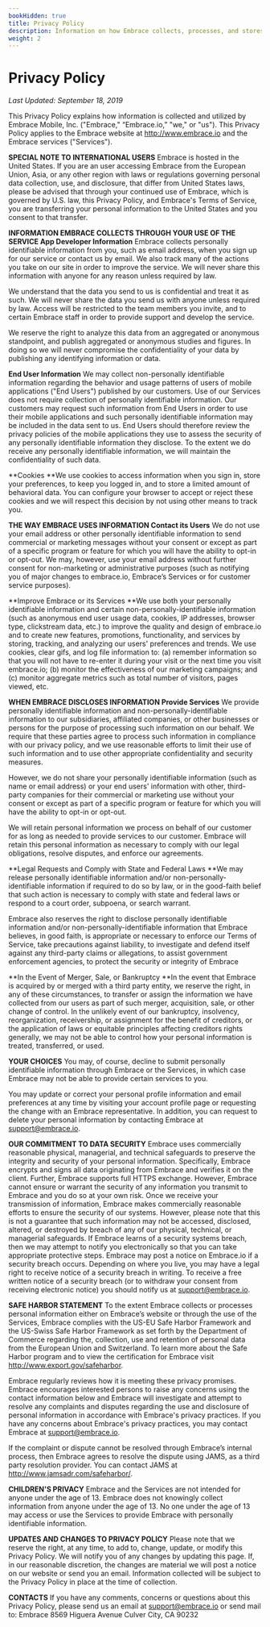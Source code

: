 ```yaml
---
bookHidden: true
title: Privacy Policy
description: Information on how Embrace collects, processes, and stores data
weight: 2
---
```


# Privacy Policy
*Last Updated: September 18, 2019*

This Privacy Policy explains how information is collected and utilized by Embrace Mobile, Inc. ("Embrace," “Embrace.io,” "we," or "us"). This Privacy Policy applies to the Embrace website at http://www.embrace.io and the Embrace services ("Services").

**SPECIAL NOTE TO INTERNATIONAL USERS**
Embrace is hosted in the United States. If you are an user accessing Embrace from the European Union, Asia, or any other region with laws or regulations governing personal data collection, use, and disclosure, that differ from United States laws, please be advised that through your continued use of Embrace, which is governed by U.S. law, this Privacy Policy, and Embrace's Terms of Service, you are transferring your personal information to the United States and you consent to that transfer.

**INFORMATION EMBRACE COLLECTS THROUGH YOUR USE OF THE SERVICE
App Developer Information**
Embrace collects personally identifiable information from you, such as email address, when you sign up for our service or contact us by email. We also track many of the actions you take on our site in order to improve the service. We will never share this information with anyone for any reason unless required by law.

We understand that the data you send to us is confidential and treat it as such. We will never share the data you send us with anyone unless required by law. Access will be restricted to the team members you invite, and to certain Embrace staff in order to provide support and develop the service.

We reserve the right to analyze this data from an aggregated or anonymous standpoint, and publish aggregated or anonymous studies and figures. In doing so we will never compromise the confidentiality of your data by publishing any identifying information or data.

**End User Information**
We may collect non-personally identifiable information regarding the behavior and usage patterns of users of mobile applications ("End Users") published by our customers. Use of our Services does not require collection of personally identifiable information. Our customers may request such information from End Users in order to use their mobile applications and such personally identifiable information may be included in the data sent to us. End Users should therefore review the privacy policies of the mobile applications they use to assess the security of any personally identifiable information they disclose. To the extent we do receive any personally identifiable information, we will maintain the confidentiality of such data.

**Cookies
**We use cookies to access information when you sign in, store your preferences, to keep you logged in, and to store a limited amount of behavioral data. You can configure your browser to accept or reject these cookies and we will respect this decision by not using other means to track you.

**THE WAY EMBRACE USES INFORMATION
Contact its Users**
We do not use your email address or other personally identifiable information to send commercial or marketing messages without your consent or except as part of a specific program or feature for which you will have the ability to opt-in or opt-out. We may, however, use your email address without further consent for non-marketing or administrative purposes (such as notifying you of major changes to embrace.io, Embrace’s Services or for customer service purposes).

**Improve Embrace or its Services
**We use both your personally identifiable information and certain non-personally-identifiable information (such as anonymous end user usage data, cookies, IP addresses, browser type, clickstream data, etc.) to improve the quality and design of embrace.io and to create new features, promotions, functionality, and services by storing, tracking, and analyzing our users' preferences and trends. We use cookies, clear gifs, and log file information to: (a) remember information so that you will not have to re-enter it during your visit or the next time you visit embrace.io; (b) monitor the effectiveness of our marketing campaigns; and (c) monitor aggregate metrics such as total number of visitors, pages viewed, etc.


**WHEN EMBRACE DISCLOSES INFORMATION
Provide Services**
We provide personally identifiable information and non-personally-identifiable information to our subsidiaries, affiliated companies, or other businesses or persons for the purpose of processing such information on our behalf. We require that these parties agree to process such information in compliance with our privacy policy, and we use reasonable efforts to limit their use of such information and to use other appropriate confidentiality and security measures.

However, we do not share your personally identifiable information (such as name or email address) or your end users' information with other, third-party companies for their commercial or marketing use without your consent or except as part of a specific program or feature for which you will have the ability to opt-in or opt-out.

We will retain personal information we process on behalf of our customer for as long as needed to provide services to our customer. Embrace will retain this personal information as necessary to comply with our legal obligations, resolve disputes, and enforce our agreements.

**Legal Requests and Comply with State and Federal Laws
**We may release personally identifiable information and/or non-personally-identifiable information if required to do so by law, or in the good-faith belief that such action is necessary to comply with state and federal laws or respond to a court order, subpoena, or search warrant.

Embrace also reserves the right to disclose personally identifiable information and/or non-personally-identifiable information that Embrace believes, in good faith, is appropriate or necessary to enforce our Terms of Service, take precautions against liability, to investigate and defend itself against any third-party claims or allegations, to assist government enforcement agencies, to protect the security or integrity of Embrace

**In the Event of Merger, Sale, or Bankruptcy
**In the event that Embrace is acquired by or merged with a third party entity, we reserve the right, in any of these circumstances, to transfer or assign the information we have collected from our users as part of such merger, acquisition, sale, or other change of control. In the unlikely event of our bankruptcy, insolvency, reorganization, receivership, or assignment for the benefit of creditors, or the application of laws or equitable principles affecting creditors rights generally, we may not be able to control how your personal information is treated, transferred, or used.

**YOUR CHOICES**
You may, of course, decline to submit personally identifiable information through Embrace or the Services, in which case Embrace may not be able to provide certain services to you.

You may update or correct your personal profile information and email preferences at any time by visiting your account profile page or requesting the change with an Embrace representative. In addition, you can request to delete your personal information by contacting Embrace at [support@embrace.io](mailto:support@embrace.io).

**OUR COMMITMENT TO DATA SECURITY**
Embrace uses commercially reasonable physical, managerial, and technical safeguards to preserve the integrity and security of your personal information. Specifically, Embrace encrypts and signs all data originating from Embrace and verifies it on the client. Further, Embrace supports full HTTPS exchange. However, Embrace cannot ensure or warrant the security of any information you transmit to Embrace and you do so at your own risk. Once we receive your transmission of information, Embrace makes commercially reasonable efforts to ensure the security of our systems. However, please note that this is not a guarantee that such information may not be accessed, disclosed, altered, or destroyed by breach of any of our physical, technical, or managerial safeguards. If Embrace learns of a security systems breach, then we may attempt to notify you electronically so that you can take appropriate protective steps. Embrace may post a notice on Embrace.io if a security breach occurs. Depending on where you live, you may have a legal right to receive notice of a security breach in writing. To receive a free written notice of a security breach (or to withdraw your consent from receiving electronic notice) you should notify us at [support@embrace.io](mailto:support@embrace.io).

**SAFE HARBOR STATEMENT**
To the extent Embrace collects or processes personal information either on Embrace’s website or through the use of the Services, Embrace complies with the US-EU Safe Harbor Framework and the US-Swiss Safe Harbor Framework as set forth by the Department of Commerce regarding the, collection, use and retention of personal data from the European Union and Switzerland. To learn more about the Safe Harbor program and to view the certification for Embrace visit http://www.export.gov/safeharbor.

Embrace regularly reviews how it is meeting these privacy promises.  Embrace encourages interested persons to raise any concerns using the contact information below and Embrace will investigate and attempt to resolve any complaints and disputes regarding the use and disclosure of personal information in accordance with Embrace's privacy practices. If you have any concerns about Embrace's privacy practices, you may contact Embrace at [support@embrace.io](mailto:support@embrace.io).

If the complaint or dispute cannot be resolved through Embrace’s internal process, then Embrace agrees to resolve the dispute using JAMS, as a third party resolution provider. You can contact JAMS at http://www.jamsadr.com/safeharbor/.

**CHILDREN'S PRIVACY**
Embrace and the Services are not intended for anyone under the age of 13. Embrace does not knowingly collect information from anyone under the age of 13. No one under the age of 13 may access or use the Services to provide Embrace with personally identifiable information.

**UPDATES AND CHANGES TO PRIVACY POLICY**
Please note that we reserve the right, at any time, to add to, change, update, or modify this Privacy Policy. We will notify you of any changes by updating this page. If, in our reasonable discretion, the changes are material we will post a notice on our website or send you an email. Information collected will be subject to the Privacy Policy in place at the time of collection.

**CONTACTS**
If you have any comments, concerns or questions about this Privacy Policy, please send us an email at [support@embrace.io](mailto:support@embrace.io) or send mail to:
Embrace
8569 Higuera Avenue
Culver City, CA 90232
